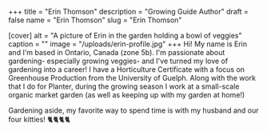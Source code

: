 +++
title = "Erin Thomson"
description = "Growing Guide Author"
draft = false
name = "Erin Thomson"
slug = "Erin Thomson"

[cover]
alt = "A picture of Erin in the garden holding a bowl of veggies"
caption = ""
image = "/uploads/erin-profile.jpg"
+++
Hi! My name is Erin and I'm based in Ontario, Canada (zone 5b). I'm passionate about gardening- especially growing veggies- and I've turned my love of gardening into a career! I have a Horticulture Certificate with a focus on Greenhouse Production from the University of Guelph. Along with the work that I do for Planter, during the growing season I work at a small-scale organic market garden (as well as keeping up with my garden at home!)

Gardening aside, my favorite way to spend time is with my husband and our four kitties! 🐈🐈🐈🐈
